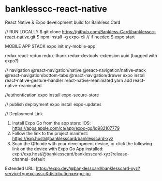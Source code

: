 # banklesscc-react-native
React Native &amp; Expo development build for Bankless Card

// RUN LOCALLY
$ git clone https://github.com/Bankless-Card/banklesscc-react-native.git
$ npm install -g expo-cli        // if needed
$ expo start

MOBILE APP STACK
expo init my-mobile-app

redux
react-redux
redux-thunk
redux-devtools-extension
uuid (bugged with expo?)

// navigation
@react-navigation/native
@react-navigation/native-stack
@react-navigation/bottom-tabs
@react-navigation/drawer
expo install react-native-gesture-handler react-native-reanimated
yarn add react-native-reanimated

//authentication
expo install expo-secure-store

// publish deployment
expo install expo-updates

// Deployment Link
1. Install Expo Go from the app store: iOS: https://apps.apple.com/ca/app/expo-go/id982107779
2. Follow the link to the project manifest: https://exp.host/@banklesscard/banklesscard-xyz
3. Scan the QRcode with your development device, or click the following link on the device with Expo Go App installed: exp://exp.host/@banklesscard/banklesscard-xyz?release-channel=default 

Extended URL: https://expo.dev/@banklesscard/banklesscard-xyz?serviceType=classic&distribution=expo-go 
